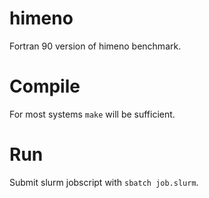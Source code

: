 # himeno
Fortran 90 version of himeno benchmark.

# Compile

For most systems `make` will be sufficient.

# Run

Submit slurm jobscript with `sbatch job.slurm`.
